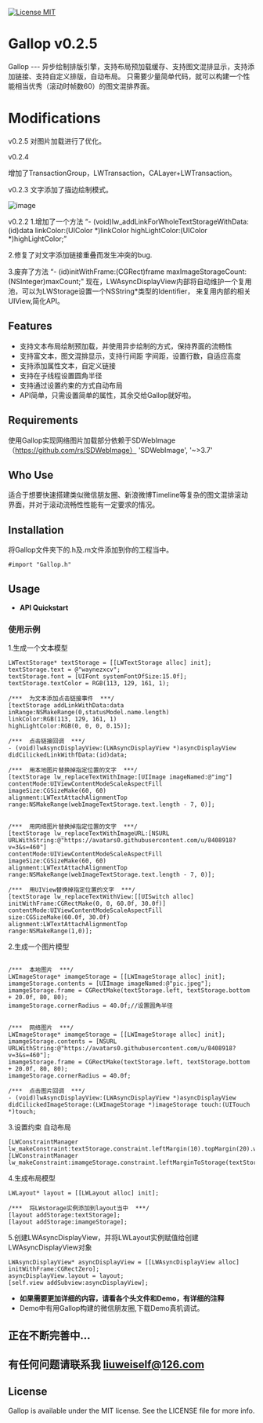 
[![License MIT](https://img.shields.io/badge/license-MIT-green.svg?style=flat)](https://github.com/waynezxcv/LWAsyncDisplayView/blob/master/LICENSE)&nbsp;


# Gallop v0.2.5
Gallop --- 异步绘制排版引擎，支持布局预加载缓存、支持图文混排显示，支持添加链接、支持自定义排版，自动布局。
只需要少量简单代码，就可以构建一个性能相当优秀（滚动时帧数60）的图文混排界面。
<br>


# Modifications

v0.2.5
对图片加载进行了优化。

v0.2.4

增加了TransactionGroup，LWTransaction，CALayer+LWTransaction。

v0.2.3 
文字添加了描边绘制模式。

![image](https://github.com/waynezxcv/Gallop/raw/master/pics/4.png)

v0.2.2 
1.增加了一个方法 
“- (void)lw_addLinkForWholeTextStorageWithData:(id)data
linkColor:(UIColor *)linkColor
highLightColor:(UIColor *)highLightColor;”

2.修复了对文字添加链接重叠而发生冲突的bug.

3.废弃了方法
“- (id)initWithFrame:(CGRect)frame maxImageStorageCount:(NSInteger)maxCount;"
现在，LWAsyncDisplayView内部将自动维护一个复用池，可以为LWStorage设置一个NSString*类型的Identifier，
来复用内部的相关UIView,简化API。


## Features
* 支持文本布局绘制预加载，并使用异步绘制的方式，保持界面的流畅性
* 支持富文本，图文混排显示，支持行间距 字间距，设置行数，自适应高度
* 支持添加属性文本，自定义链接
* 支持在子线程设置圆角半径
* 支持通过设置约束的方式自动布局
* API简单，只需设置简单的属性，其余交给Gallop就好啦。

## Requirements
使用Gallop实现网络图片加载部分依赖于SDWebImage（https://github.com/rs/SDWebImage）
'SDWebImage', '~>3.7'

## Who Use
适合于想要快速搭建类似微信朋友圈、新浪微博Timeline等复杂的图文混排滚动界面，并对于滚动流畅性性能有一定要求的情况。

## Installation
将Gallop文件夹下的.h及.m文件添加到你的工程当中。

```objc
#import "Gallop.h"
```

## Usage

* **API Quickstart**


### 使用示例

1.生成一个文本模型


```objc
LWTextStorage* textStorage = [[LWTextStorage alloc] init];
textStorage.text = @"waynezxcv";
textStorage.font = [UIFont systemFontOfSize:15.0f];
textStorage.textColor = RGB(113, 129, 161, 1);

/***  为文本添加点击链接事件  ***/
[textStorage addLinkWithData:data
inRange:NSMakeRange(0,statusModel.name.length)
linkColor:RGB(113, 129, 161, 1)
highLightColor:RGB(0, 0, 0, 0.15)];

/***  点击链接回调  ***/
- (void)lwAsyncDisplayView:(LWAsyncDisplayView *)asyncDisplayView didCilickedLinkWithfData:(id)data;

/***  用本地图片替换掉指定位置的文字  ***/
[textStorage lw_replaceTextWithImage:[UIImage imageNamed:@"img"]
contentMode:UIViewContentModeScaleAspectFill
imageSize:CGSizeMake(60, 60)
alignment:LWTextAttachAlignmentTop
range:NSMakeRange(webImageTextStorage.text.length - 7, 0)];


/***  用网络图片替换掉指定位置的文字  ***/
[textStorage lw_replaceTextWithImageURL:[NSURL URLWithString:@"https://avatars0.githubusercontent.com/u/8408918?v=3&s=460"]
contentMode:UIViewContentModeScaleAspectFill
imageSize:CGSizeMake(60, 60)
alignment:LWTextAttachAlignmentTop
range:NSMakeRange(webImageTextStorage.text.length - 7, 0)];

/***  用UIView替换掉指定位置的文字  ***/
[textStorage lw_replaceTextWithView:[[UISwitch alloc] initWithFrame:CGRectMake(0, 0, 60.0f, 30.0f)]
contentMode:UIViewContentModeScaleAspectFill
size:CGSizeMake(60.0f, 30.0f)
alignment:LWTextAttachAlignmentTop
range:NSMakeRange(1,0)];

```


2.生成一个图片模型
```objc

/***  本地图片  ***/
LWImageStorage* imamgeStorage = [[LWImageStorage alloc] init];
imamgeStorage.contents = [UIImage imageNamed:@"pic.jpeg"];
imamgeStorage.frame = CGRectMake(textStorage.left, textStorage.bottom + 20.0f, 80, 80);
imamgeStorage.cornerRadius = 40.0f;//设置圆角半径


/***  网络图片  ***/
LWImageStorage* imamgeStorage = [[LWImageStorage alloc] init];
imamgeStorage.contents = [NSURL URLWithString:@"https://avatars0.githubusercontent.com/u/8408918?v=3&s=460"];
imamgeStorage.frame = CGRectMake(textStorage.left, textStorage.bottom + 20.0f, 80, 80);
imamgeStorage.cornerRadius = 40.0f;

/***  点击图片回调  ***/
- (void)lwAsyncDisplayView:(LWAsyncDisplayView *)asyncDisplayView didCilickedImageStorage:(LWImageStorage *)imageStorage touch:(UITouch *)touch;

```


3.设置约束 自动布局
```objc
[LWConstraintManager lw_makeConstraint:textStorage.constraint.leftMargin(10).topMargin(20).widthLength(40.0f).heightLength(40.0f)];
[LWConstraintManager lw_makeConstraint:imamgeStorage.constraint.leftMarginToStorage(textStorage,10).topMargin(20).widthLength(SCREEN_WIDTH)];
```

4.生成布局模型
```objc
LWLayout* layout = [[LWLayout alloc] init];

/***  将LWstorage实例添加到layout当中  ***/
[layout addStorage:textStorage];
[layout addStorage:imamgeStorage];
```

5.创建LWAsyncDisplayView，并将LWLayout实例赋值给创建LWAsyncDisplayView对象

```objc
LWAsyncDisplayView* asyncDisplayView = [[LWAsyncDisplayView alloc] initWithFrame:CGRectZero];
asyncDisplayView.layout = layout;
[self.view addSubview:asyncDisplayView];

```


* **如果需要更加详细的内容，请看各个头文件和Demo，有详细的注释**
*  Demo中有用Gallop构建的微信朋友圈,下载Demo真机调试。



## 正在不断完善中...
## 有任何问题请联系我 liuweiself@126.com



## License

Gallop is available under the MIT license. See the LICENSE file for more info.

